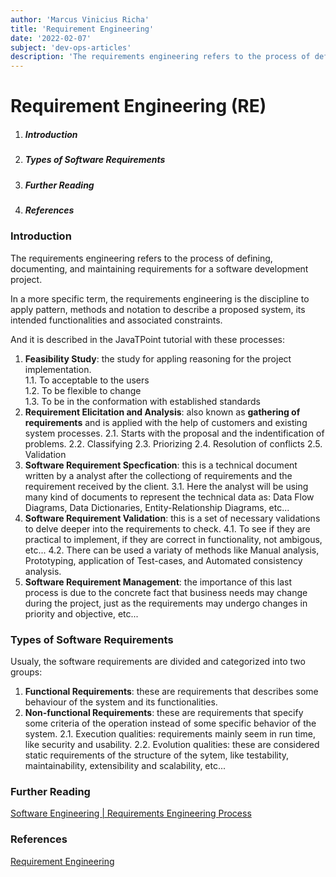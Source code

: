 ```yaml
---
author: 'Marcus Vinicius Richa'
title: 'Requirement Engineering'
date: '2022-02-07'
subject: 'dev-ops-articles'
description: 'The requirements engineering refers to the process of defining, documenting, and maintaining requirements for a software development project.'
---
```


# Requirement Engineering (RE)

1. ##### Introduction   
2. ##### Types of Software Requirements
3. ##### Further Reading
4. ##### References

### Introduction

The requirements engineering refers to the process of defining, documenting, and maintaining requirements for a software development project.

In a more specific term, the requirements engineering is the discipline to apply pattern, methods and notation to describe a proposed system, its intended functionalities and associated constraints.

And it is described in the JavaTPoint tutorial with these processes:

1. **Feasibility Study**: the study for appling reasoning for the project implementation.       
	1.1. To acceptable to the users    
	1.2. To be flexible to change     
	1.3. To be in the conformation with established standards     
2. **Requirement Elicitation and Analysis**: also known as **gathering of requirements** and is applied with the help of customers and existing system processes.
	2.1. Starts with the proposal and the indentification of problems.
	2.2. Classifying
	2.3. Priorizing 
	2.4. Resolution of conflicts
	2.5. Validation
3. **Software Requirement Specfication**: this is a technical document written by a analyst after the collectiong of requirements and the requirement received by the client.
	3.1. Here the analyst will be using many kind of documents to represent the technical data as: Data Flow Diagrams, Data Dictionaries, Entity-Relationship Diagrams, etc...
4. **Software Requirement Validation**: this is a set of necessary validations to delve deeper into the requirements to check.
	4.1. To see if they are practical to implement, if they are correct in functionality, not ambigous, etc...
	4.2. There can be used a variaty of methods like Manual analysis, Prototyping, application of Test-cases, and Automated consistency analysis.
5. **Software Requirement Management**: the importance of this last process is due to the concrete fact that business needs may change during the project, just as the requirements may undergo changes in priority and objective, etc...


### Types of Software Requirements

Usualy, the software requirements are divided and categorized into two groups:

1. **Functional Requirements**: these are requirements that describes some behaviour of the system and its functionalities.
2. **Non-functional Requirements**: these are requirements that specify some criteria of the operation instead of some specific behavior of the system.
	2.1. Execution qualities: requirements mainly seem in run time, like security and usability.
	2.2. Evolution qualities: these are considered static requirements of the structure of the sytem, like testability, maintainability, extensibility and scalability, etc...



### Further Reading


[Software Engineering | Requirements Engineering Process](https://www.geeksforgeeks.org/software-engineering-requirements-engineering-process/)


### References


[Requirement Engineering](https://www.javatpoint.com/software-engineering-requirement-engineering)



